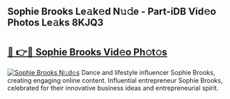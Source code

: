## Sophie Brooks Le𝚊k𝚎d N𝚞𝚍e - Part-iDB Vid𝚎o Photos Le𝚊ks 8KJQ3

# <h2><a href="http://fbbdhx.evod.top/?m=Sophie+Brooks">🔗 👉🔴 Sophie Brooks Vid𝚎o Ph𝚘t𝚘s</a></h2>

[![Sophie Brooks N𝚞d𝚎s](https://i.imgur.com/8V9OHl7.gif)](http://fbbdhx.evod.top/?m=Sophie+Brooks)
Dance and lifestyle influencer Sophie Brooks, creating engaging online content. Influential entrepreneur Sophie Brooks, celebrated for their innovative business ideas and entrepreneurial spirit. 
